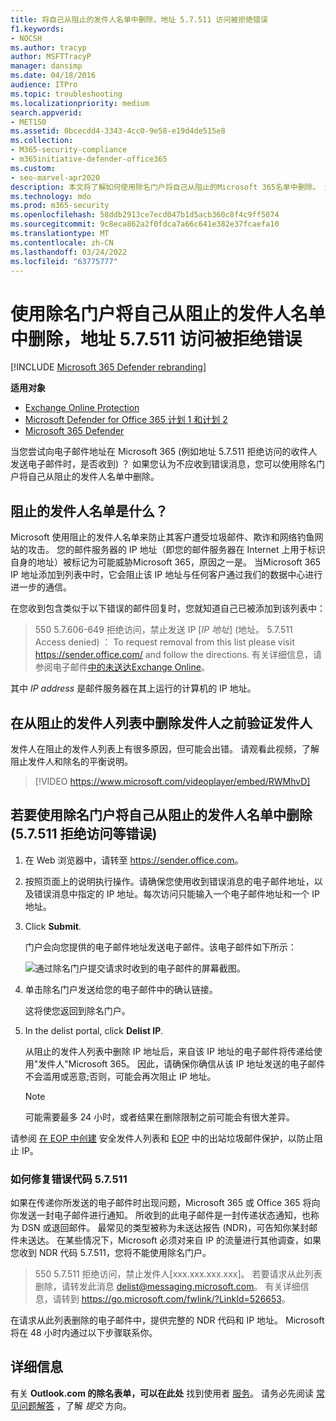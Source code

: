 ```yaml
---
title: 将自己从阻止的发件人名单中删除，地址 5.7.511 访问被拒绝错误
f1.keywords:
- NOCSH
ms.author: tracyp
author: MSFTTracyP
manager: dansimp
ms.date: 04/18/2016
audience: ITPro
ms.topic: troubleshooting
ms.localizationpriority: medium
search.appverid:
- MET150
ms.assetid: 0bcecdd4-3343-4cc0-9e58-e19d4de515e8
ms.collection:
- M365-security-compliance
- m365initiative-defender-office365
ms.custom:
- seo-marvel-apr2020
description: 本文将了解如何使用除名门户将自己从阻止的Microsoft 365名单中删除。 这是解决 5.7.511 访问被拒绝错误的最佳响应。
ms.technology: mdo
ms.prod: m365-security
ms.openlocfilehash: 58ddb2913ce7ecd047b1d5acb360c8f4c9ff5074
ms.sourcegitcommit: 9c8eca862a2f0fdca7a66c641e382e37fcaefa10
ms.translationtype: MT
ms.contentlocale: zh-CN
ms.lasthandoff: 03/24/2022
ms.locfileid: "63775777"
---
```

# <a name="use-the-delist-portal-to-remove-yourself-from-the-blocked-senders-list-and-address-57511-access-denied-errors"></a>使用除名门户将自己从阻止的发件人名单中删除，地址 5.7.511 访问被拒绝错误

[!INCLUDE [Microsoft 365 Defender rebranding](../includes/microsoft-defender-for-office.md)]

**适用对象**
- [Exchange Online Protection](exchange-online-protection-overview.md)
- [Microsoft Defender for Office 365 计划 1 和计划 2](defender-for-office-365.md)
- [Microsoft 365 Defender](../defender/microsoft-365-defender.md)

当您尝试向电子邮件地址在 Microsoft 365 (例如地址 5.7.511 拒绝访问的收件人发送电子邮件时，是否收到) ？ 如果您认为不应收到错误消息，您可以使用除名门户将自己从阻止的发件人名单中删除。

## <a name="what-is-the-blocked-senders-list"></a>阻止的发件人名单是什么？

Microsoft 使用阻止的发件人名单来防止其客户遭受垃圾邮件、欺诈和网络钓鱼网站的攻击。 您的邮件服务器的 IP 地址（即您的邮件服务器在 Internet 上用于标识自身的地址）被标记为可能威胁Microsoft 365，原因之一是。 当Microsoft 365 IP 地址添加到列表中时，它会阻止该 IP 地址与任何客户通过我们的数据中心进行进一步的通信。

在您收到包含类似于以下错误的邮件回复时，您就知道自己已被添加到该列表中：

> 550 5.7.606-649 拒绝访问，禁止发送 IP [_IP 地址_] (地址。 5.7.511 Access denied) ： To request removal from this list please visit <https://sender.office.com/> and follow the directions. 有关详细信息，请参阅电子邮件[中的未送达Exchange Online](/Exchange/mail-flow-best-practices/non-delivery-reports-in-exchange-online/non-delivery-reports-in-exchange-online)。

其中  _IP address_ 是邮件服务器在其上运行的计算机的 IP 地址。

## <a name="verify-senders-before-removing-them-from-the-blocked-senders-list"></a>在从阻止的发件人列表中删除发件人之前验证发件人

发件人在阻止的发件人列表上有很多原因，但可能会出错。 请观看此视频，了解阻止发件人和除名的平衡说明。
<p>

> [!VIDEO https://www.microsoft.com/videoplayer/embed/RWMhvD]

## <a name="to-use-delist-portal-to-remove-yourself-from-the-blocked-senders-list-after-errors-like-57511-access-denied"></a>若要使用除名门户将自己从阻止的发件人名单中删除 (5.7.511 拒绝访问等错误) 

1. 在 Web 浏览器中，请转至 <https://sender.office.com>。

2. 按照页面上的说明执行操作。请确保您使用收到错误消息的电子邮件地址，以及错误消息中指定的 IP 地址。每次访问只能输入一个电子邮件地址和一个 IP 地址。

3. Click **Submit**.

    门户会向您提供的电子邮件地址发送电子邮件。该电子邮件如下所示：

    ![通过除名门户提交请求时收到的电子邮件的屏幕截图。](../../media/bf13e4f7-f68c-4e46-baa7-b6ab4cfc13f3.png)

4. 单击除名门户发送给您的电子邮件中的确认链接。

    这将使您返回到除名门户。

5. In the delist portal, click **Delist IP**.

    从阻止的发件人列表中删除 IP 地址后，来自该 IP 地址的电子邮件将传递给使用"发件人"Microsoft 365。 因此，请确保你确信从该 IP 地址发送的电子邮件不会滥用或恶意;否则，可能会再次阻止 IP 地址。

    > [!NOTE]
    > 可能需要最多 24 小时，或者结果在删除限制之前可能会有很大差异。

请参阅 [在 EOP 中创建](create-safe-sender-lists-in-office-365.md) 安全发件人列表和 [EOP](outbound-spam-controls.md) 中的出站垃圾邮件保护，以防止阻止 IP。

### <a name="how-do-fix-error-code-57511"></a>如何修复错误代码 5.7.511

如果在传递你所发送的电子邮件时出现问题，Microsoft 365 或 Office 365 将向你发送一封电子邮件进行通知。 所收到的此电子邮件是一封传递状态通知，也称为 DSN 或退回邮件。 最常见的类型被称为未送达报告 (NDR)，可告知你某封邮件未送达。 在某些情况下，Microsoft 必须对来自 IP 的流量进行其他调查，如果您收到 NDR 代码 5.7.511，您将不能使用除名门户。

> 550 5.7.511 拒绝访问，禁止发件人[xxx.xxx.xxx.xxx]。 若要请求从此列表删除，请转发此消息 delist@messaging.microsoft.com。 有关详细信息，请转到 <https://go.microsoft.com/fwlink/?LinkId=526653>。

在请求从此列表删除的电子邮件中，提供完整的 NDR 代码和 IP 地址。 Microsoft 将在 48 小时内通过以下步骤联系你。

## <a name="more-information"></a>详细信息

有关 **Outlook.com 的除名表单，可以在此处** 找到使用者 [服务](https://support.microsoft.com/supportrequestform/8ad563e3-288e-2a61-8122-3ba03d6b8d75)。 请务必先阅读 [常见问题解答](https://sendersupport.olc.protection.outlook.com/pm/troubleshooting.aspx) ，了解 _提交_ 方向。
